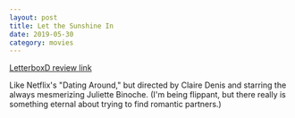 ```yaml
---
layout: post
title: Let the Sunshine In
date: 2019-05-30
category: movies
---
```

 
[LetterboxD review link](https://letterboxd.com/samarthbhaskar/film/let-the-sunshine-in/)

Like Netflix's "Dating Around," but directed by Claire Denis and starring the always mesmerizing Juliette Binoche. (I'm being flippant, but there really is something eternal about trying to find romantic partners.)